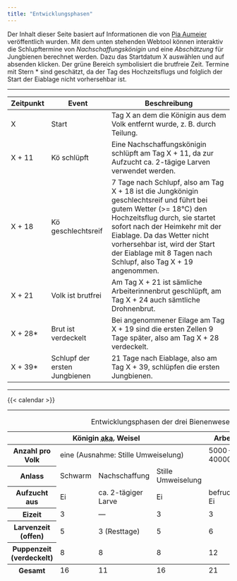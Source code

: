 ```yaml
---
title: "Entwicklungsphasen"
---
```


Der Inhalt dieser Seite basiert auf Informationen die von [Pia Aumeier](https://piaaumeier.de) veröffentlich wurden.
Mit dem unten stehenden Webtool können interaktiv die Schlupftermine von *Nachschaffungskönigin* und eine *Abschätzung* für Jungbienen berechnet werden.
Dazu das Startdatum X auswählen und auf absenden klicken. Der grüne Bereich symbolisiert die brutfreie Zeit.
Termine mit Stern * sind geschätzt, da der Tag des Hochzeitsflugs und folglich der Start der Eiablage nicht vorhersehbar ist.

---
<table class="table table-sm table-striped table-bordered">
    <thead>
        <tr>
            <th>Zeitpunkt</th>
            <th>Event</th>
            <th>Beschreibung</th>
        </tr>
    </thead>
    <tbody>
        <tr>
            <td>X</td>
            <td>Start</td>
            <td>Tag X an dem die Königin aus dem Volk entfernt wurde, z. B. durch Teilung.</td>
        </tr>
        <tr>
            <td>X + 11</td>
            <td>Kö schlüpft</td>
            <td>Eine Nachschaffungskönigin schlüpft am Tag X + 11, da zur Aufzucht ca. 2-tägige Larven verwendet werden.</td>
        </tr>
        <tr>
            <td>X + 18</td>
            <td>Kö geschlechtsreif</td>
            <td>7 Tage nach Schlupf, also am Tag X + 18 ist die Jungkönigin geschlechtsreif und führt bei gutem Wetter (>= 18°C) den Hochzeitsflug durch, sie startet sofort nach der Heimkehr mit der Eiablage. Da das Wetter nicht vorhersehbar ist, wird der Start der Eiablage mit 8 Tagen nach Schlupf, also Tag X + 19 angenommen.</td>
        </tr>
        <tr>
            <td>X + 21</td>
            <td>Volk ist brutfrei</td>
            <td>Am Tag X + 21 ist sämliche Arbeiterinnenbrut geschlüpft, am Tag X + 24 auch sämtliche Drohnenbrut.</td>
        </tr>
        <tr>
            <td>X + 28*</td>
            <td>Brut ist verdeckelt</td>
            <td>Bei angenommener Eilage am Tag X + 19 sind die ersten Zellen 9 Tage später, also am Tag X + 28 verdeckelt.</td>
        </tr>
        <tr>
            <td>X + 39*</td>
            <td>Schlupf der ersten Jungbienen</td>
            <td>21 Tage nach Eiablage, also am Tag X + 39, schlüpfen die ersten Jungbienen.</td>
        </tr>
    </body>
</table>

---

{{< calendar >}}

---

<table class="table table-sm table-striped table-bordered">
<caption>
Entwicklungsphasen der drei Bienenwesen
</caption>
<thead>
    <tr>
        <th colspan="4">
            Königin <abbr title="also known as">aka.</abbr> Weisel
        </th>
        <th>
            Arbeiterin
        </th>
        <th>
            Drohn
        </th>
    </tr>
</thead>
<tbody>
    <tr>
        <th>
            Anzahl pro Volk
        </th>
        <td colspan="3">
            eine (Ausnahme: Stille Umweiselung)
        </td>
        <td>
            5000 — 40000
        </td>
        <td>
            0 — 1000
        </td>
    </tr>
    <tr>
        <th>
            Anlass
        </th>
        <td>
            Schwarm
        </td>
        <td>
            Nachschaffung
        </td>
        <td>
            Stille Umweiselung
        </td>
        <td>
        </td>
        <td>
        </td>
    </tr>
    <tr>
        <th>
            Aufzucht aus
        </th>
        <td>
            Ei
        </td>
        <td>
            ca. 2-tägiger Larve
        </td>
        <td>
            Ei
        </td>
        <td>
            befruchtetem Ei
        </td>
        <td>
            unbefruchtetem Ei
        </td>
    </tr>
    <tr>
        <th>
            Eizeit
        </th>
        <td>
            3
        </td>
        <td>
            —
        </td>
        <td>
            3
        </td>
        <td>
            3
        </td>
        <td>
            3
        </td>
    </tr>
    <tr>
        <th>
            Larvenzeit (offen)
        </th>
        <td>
            5
        </td>
        <td>
            3 (Resttage)
        </td>
        <td>
            5
        </td>
        <td>
            6
        </td>
        <td>
            7
        </td>
    </tr>
    <tr>
        <th>
            Puppenzeit (verdeckelt)
        </th>
        <td>
            8
        </td>
        <td>
            8
        </td>
        <td>
            8
        </td>
        <td>
            12
        </td>
        <td>
            14
        </td>
    </tr>
</tbody>
<tfoot>
    <tr>
        <th>
            Gesamt
        </th>
        <td>
            16
        </td>
        <td>
            11
        </td>
        <td>
            16
        </td>
        <td>
            21
        </td>
        <td>
            24
        </td>
    </tr>
</tfoot>
</table>
